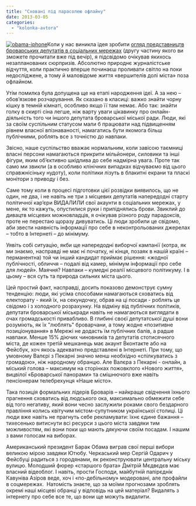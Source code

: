 ```yaml
---
title: "Сховані під парасолею офлайну"
date: 2013-03-05
categories: 
  - "kolonka-avtora"
---
```


[![obama-iphone](https://mpz.brovary.org/wp-content/uploads/2013/03/obama-iphone.jpg)](https://mpz.brovary.org/wp-content/uploads/2013/03/obama-iphone.jpg)Коли у нас виникла ідея зробити [огляд представництв броварських депутатів в соціальних мережах](https://mpz.brovary.org/vlada-online-yak-brovarski-deputati-predstavleni-v-merezhi-persha-chastina/) (другу частину якого ви зможете прочитати вже під вечір), я підсвідомо очікував якихось незапланованих сюрпризів. Абсолютно природнє журналістське відчуття, коли практично вперше починаєш проливати світло на поки недосліджене, а тому й маловідоме життя «вершителів долі міста» поза офлайном.

Утім помилка була допущена ще на етапі народження ідеї. А за нею – обов’язкове розчарування. Як сказано в класиці: важко знайти чорну кішку в темній кімнаті, особливо якщо її там немає. Або так: знайти голку в скирті сіна легше, ніж варту уваги цікавинку про онлайн-діяльність того чи іншого депутата броварської міської ради. Люди, які за своїм суспільним статусом мали б працювати над підвищенням рівнем власної впізнаваності, намагатись бути якомога більш публічними, роблять все з точністю до навпаки.

Звісно, наше суспільство вважає нормальним, коли завісою таємниці власні персони намагаються прикрити мільйонери, силовики та інші фігури, яким об’єктивно шкідлива до себе надмірна увага. Проте так само ми звикли (а в особливо клінічних випадках відчуваємо від цього справжнісіньку нудоту), коли політики лізуть в блакитні екрани та пласкі монітори з приводу і без.

Саме тому коли в процесі підготовки цієї розвідки виявилось, що не один, не два, і не навіть не три з місцевих депутатів напередодні старту політичної кар’єри ВИДАЛИЛИ свої акаунти в соціальних мережах, у мене, як то кажуть, опустилися руки і припіднялись брови. Звиклий до дивацтв місцевих можновладців, я очікував різного роду парадоксів, проте не перестаю щоразу дивуватись. Ці люди зробили це свідомо, аби звести наявність інформації про себе в неконтрольованих джерелах – тобто в Інтернеті – до мінімуму.

Уявіть собі ситуацію, якби ще напередодні виборчої кампанії (котра, як ми знаємо, насправді не має ні початку, ні кінця, позаяк в нашій країні – перманентна) той чи інший кандидат приймає рішення: «жодної публічності, обличчя – подалі від камер, мінімум інформації про себе для людей». Маячня? Навпаки – кумедні реалії місцевого політикуму. І в цьому – вся суть та природа сильних міста цього.

Цей простий факт, насправді, досить показово демонструє сумну тенденцію: люди, які усіма способами намагаються сховатись від електорату - який їх, на секундочку, обрав на ці посади - роблять це свідомо і з холодного розрахунку. На відміну від публічних політиків, депутати броварської міськради навіть не намагаються виглядати в очах громадськості привабливо. В глибині своєї депутатської душі вони розуміють, як їх "люблять" броварчани, а тому жодне «позитивне позиціонування» в Мережі не додасть їм публічних балів, а радше навпаки. Менше 15% діючих чиновників та депутатів стотисячного міста, де кожен третій мешканець має акаунт Вконтакте або на Фейсбук, хоч якось адекватно представлені в Інтернеті. При тому, що умовному Валєрі з Пекарні значно менш необхідно «спілкуватись з громадою», ніж народному обранцю. Але Валєра з Пекарні - онлайн, а міський голова – максимум на сторінках пожовклого «Нового життя», вицвілої «Броварської панорами» та смішнючого вже навіть пенсіонерам телебрехунця «Наше місто».

Така позиція формальних лідерів Броварів – найкраще свідчення їхнього прагнення сховатись від людського ока, максимально обмежити себе від того негативу, який вони чесно заслужили роками свого бездарного правління колись квітучим містом-супутником української столиці. Ці люди вже навіть не прагнуть себе рекламувати: їхнє єдине бажання – тихесенько витиснути всі ресурси з цього міста завдяки тим можливостям, які вони поки що мають дякуючи своїм посадам. І нашим з вами голосам на виборах.

Американський президент Барак Обама виграв свої перші вибори великою мірою завдяки Ютюбу. Черкаський мер Сергій Одарич у Фейсбуці радиться з городянами, як реконструювати центральну міську вулицю. Молодший фюрер «старшого брата» Дмітрій Мєдвєдєв має власний відеоблог. І навіть, прости Господи, майбутній папірєднік Кавуніва Азіров веде, хоч і «по-дебільному» модеровані, але профайли в соцмережах.  Натомість знаєте, що за моїми прогнозами зроблять окремі наші місцеві обранці у відповідь на цей матеріал? Видалять з інтернету про себе все те, що вони ще можуть видалити.
